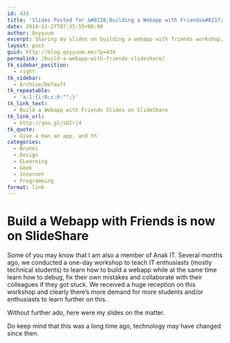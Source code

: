 ```yaml
---
id: 434
title: 'Slides Posted for &#8216;Building a Webapp with Friends&#8217; Workshop'
date: 2014-11-27T07:35:55+00:00
author: Qoyyuum
excerpt: Sharing my slides on building a webapp with friends workshop, months ago, on Slideshare
layout: post
guid: http://blog.qoyyuum.me/?p=434
permalink: /build-a-webapp-with-friends-slideshare/
tk_sidebar_position:
  - right
tk_sidebar:
  - Archive/Default
tk_repeatable:
  - 'a:1:{i:0;s:0:"";}'
tk_link_text:
  - Build a Webapp with Friends Slides on SlideShare
tk_link_url:
  - http://goo.gl/xDIrj4
tk_quote:
  - Give a man an app, and th
categories:
  - Brunei
  - Design
  - ELearning
  - Geek
  - Internet
  - Programming
format: link
---
```

# Build a Webapp with Friends is now on SlideShare

Some of you may know that I am also a member of Anak IT. Several months ago, we conducted a one-day workshop to teach IT enthusiasts (mostly technical students) to learn how to build a webapp while at the same time learn how to debug, fix their own mistakes and collaborate with their colleagues if they got stuck. We received a huge reception on this workshop and clearly there&#8217;s more demand for more students and/or enthusiasts to learn further on this.

Without further ado, here were my slides on the matter.

Do keep mind that this was a long time ago, technology may have changed since then.